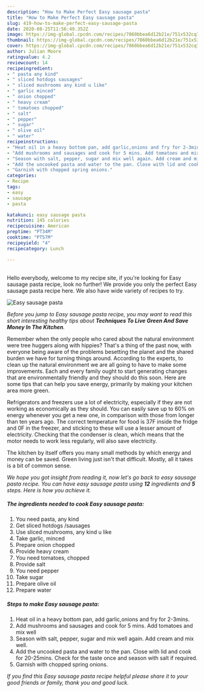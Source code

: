 ```yaml
---
description: "How to Make Perfect Easy sausage pasta"
title: "How to Make Perfect Easy sausage pasta"
slug: 419-how-to-make-perfect-easy-sausage-pasta
date: 2020-08-25T11:56:49.352Z
image: https://img-global.cpcdn.com/recipes/7860bbea6d12b21e/751x532cq70/easy-sausage-pasta-recipe-main-photo.jpg
thumbnail: https://img-global.cpcdn.com/recipes/7860bbea6d12b21e/751x532cq70/easy-sausage-pasta-recipe-main-photo.jpg
cover: https://img-global.cpcdn.com/recipes/7860bbea6d12b21e/751x532cq70/easy-sausage-pasta-recipe-main-photo.jpg
author: Julian Moore
ratingvalue: 4.2
reviewcount: 14
recipeingredient:
- " pasta any kind"
- " sliced hotdogs sausages"
- " sliced mushrooms any kind u like"
- " garlic minced"
- " onion chopped"
- " heavy cream"
- " tomatoes chopped"
- " salt"
- " pepper"
- " sugar"
- " olive oil"
- " water"
recipeinstructions:
- "Heat oil in a heavy bottom pan, add garlic,onions and fry for 2-3mins."
- "Add mushrooms and sausages and cook for 5 mins. Add tomatoes and mix well"
- "Season with salt, pepper, sugar and mix well again. Add cream and mix well."
- "Add the uncooked pasta and water to the pan. Close with lid and cook for 20-25mins. Check for the taste once and season with salt if required."
- "Garnish with chopped spring onions."
categories:
- Recipe
tags:
- easy
- sausage
- pasta

katakunci: easy sausage pasta 
nutrition: 145 calories
recipecuisine: American
preptime: "PT34M"
cooktime: "PT57M"
recipeyield: "4"
recipecategory: Lunch

---
```

<br>
Hello everybody, welcome to my recipe site, if you're looking for Easy sausage pasta recipe, look no further! We provide you only the perfect Easy sausage pasta recipe here. We also have wide variety of recipes to try.
<br>


![Easy sausage pasta](https://img-global.cpcdn.com/recipes/7860bbea6d12b21e/751x532cq70/easy-sausage-pasta-recipe-main-photo.jpg)

<i>Before you jump to Easy sausage pasta recipe, you may want to read this short interesting healthy tips about 
<strong>Techniques To Live Green And Save Money In The Kitchen</strong>.</i>
</br>

Remember when the only people who cared about the natural environment were tree huggers along with hippies? That's a thing of the past now, with everyone being aware of the problems besetting the planet and the shared burden we have for turning things around. According to the experts, to clean up the natural environment we are all going to have to make some improvements. Each and every family ought to start generating changes that are environmentally friendly and they should do this soon. Here are some tips that can help you save energy, primarily by making your kitchen area more green.

Refrigerators and freezers use a lot of electricity, especially if they are not working as economically as they should. You can easily save up to 60% on energy whenever you get a new one, in comparison with those from longer than ten years ago. The correct temperature for food is 37F inside the fridge and 0F in the freezer, and sticking to these will use a lesser amount of electricity. Checking that the condenser is clean, which means that the motor needs to work less regularly, will also save electricity.

The kitchen by itself offers you many small methods by which energy and money can be saved. Green living just isn't that difficult. Mostly, all it takes is a bit of common sense.


<i>We hope you got insight from reading it, now let's go back to easy sausage pasta recipe. You can have easy sausage pasta using <strong>12</strong> ingredients and <strong>5</strong> steps. Here is how you achieve it.
</i>

##### The ingredients needed to cook Easy sausage pasta:

1. You need  pasta, any kind
1. Get  sliced hotdogs /sausages
1. Use  sliced mushrooms, any kind u like
1. Take  garlic, minced
1. Prepare  onion chopped
1. Provide  heavy cream
1. You need  tomatoes, chopped
1. Provide  salt
1. You need  pepper
1. Take  sugar
1. Prepare  olive oil
1. Prepare  water


##### Steps to make Easy sausage pasta:

1. Heat oil in a heavy bottom pan, add garlic,onions and fry for 2-3mins.
1. Add mushrooms and sausages and cook for 5 mins. Add tomatoes and mix well
1. Season with salt, pepper, sugar and mix well again. Add cream and mix well.
1. Add the uncooked pasta and water to the pan. Close with lid and cook for 20-25mins. Check for the taste once and season with salt if required.
1. Garnish with chopped spring onions.


<i>If you find this Easy sausage pasta recipe helpful please share it to your good friends or family, thank you and good luck.</i>
